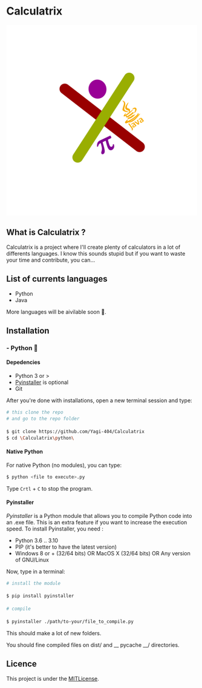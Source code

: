 # Calculatrix

![logoCalculatrix](https://raw.githubusercontent.com/Yagi-404/Calculatrix/3602494affe10d7c1e541ac537df5e0ba7b55130/assets/logo.svg)

## What is Calculatrix ?

Calculatrix is a project where I'll create plenty of calculators in a lot of differents languages.
I know this sounds stupid but if you want to waste your time and contribute, you can...

## List of currents languages

- Python
- Java

More languages will be aivilable soon 👀.

## Installation

### - Python 🐍

#### Depedencies

- Python 3 or >
- [Pyinstaller](https://pypi.org/project/pyinstaller/) is optional
- Git

After you're done with installations, open a new terminal session and type:

```sh
# this clone the repo
# and go to the repo folder

$ git clone https://github.com/Yagi-404/Calculatrix
$ cd \Calculatrix\python\
```

#### Native Python

For native Python (no modules), you can type:
```sh
$ python <file to execute>.py
```

Type `Crtl` + `C` to stop the program.

#### Pyinstaller

*Pyinstaller* is a Python module that allows you to compile Python code into an .exe file.
This is an extra feature if you want to increase the execution speed.
To install Pyinstaller, you need :

- Python 3.6 .. 3.10
- PIP (it's better to have the latest version)
- Windows 8 or + (32/64 bits) 
OR
MacOS X (32/64 bits)
OR
Any version of GNU/Linux

Now, type in a terminal:
```sh
# install the module

$ pip install pyinstaller

# compile

$ pyinstaller ./path/to-your/file_to_compile.py
```
This should make a lot of new folders.

You should fine compiled files on dist/ and __ pycache __/ directories.

<!-- ### Java

#### Dependecies

- Java JRE 8 or >
- Git

After you're done with installations, open a new terminal session
and type :

```sh
$ git clone https://github.com/Yagi-404/Calculatrix
$ cd .\Calculatrix\java
```

#### Execution

Type in the terminal :

```sh
$ javac *.java
$ java Main
``` -->

## Licence

This project is under the [MITLicense](https://mit-license.org/).
